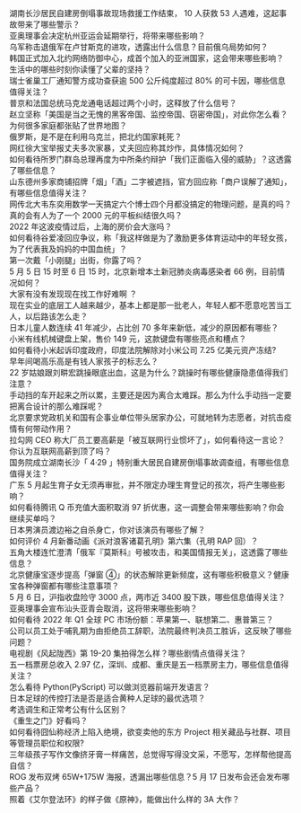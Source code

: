 湖南长沙居民自建房倒塌事故现场救援工作结束， 10 人获救 53 人遇难，这起事故带来了哪些警示？  
亚奥理事会决定杭州亚运会延期举行，将带来哪些影响？  
乌军称击退俄军在卢甘斯克的进攻，透露出什么信息？目前俄乌局势如何？  
韩国正式加入北约网络防御中心，成首个加入的亚洲国家，这会带来哪些影响？  
生活中的哪些时刻你读懂了父辈的坚持？  
瑞士雀巢工厂通知警方成功查获逾 500 公斤纯度超过 80% 的可卡因，哪些信息值得关注？  
普京和法国总统马克龙通电话超过两个小时，这释放了什么信号？  
赵立坚称「美国是当之无愧的黑客帝国、监控帝国、窃密帝国」，对此你怎么看？  
为何很多家庭都张贴了世界地图？  
俄罗斯，是不是在利用乌克兰，把北约国家耗死？  
网红徐大宝举报丈夫多次家暴，丈夫回应称其炒作，具体情况如何？  
如何看待所罗门群岛总理再度为中所条约辩护「我们正面临入侵的威胁」？这透露了哪些信息？  
山东德州多家商铺招牌「烟」「酒」二字被遮挡，官方回应称「商户误解了通知」，有哪些信息值得关注？  
网传北大韦东奕用数学一天搞定六个博士四个月都没搞定的物理问题，是真的吗？  
真的会有人为了一个 2000 元的平板纠结很久吗？  
2022 年这波疫情过后，上海的房价会大涨吗？  
如何看待谷爱凌回应争议，称「我这样做是为了激励更多体育运动中的年轻女孩，为了代表我及妈妈的中国血统」？  
第一次戴「小刚腿」出街，你露了吗？  
5 月 5 日 15 时至 6 日 15 时，北京新增本土新冠肺炎病毒感染者 66 例，目前情况如何？  
大家有没有发现现在找工作好难啊 ？  
现在实业的底层工人越来越少，基本上都是那一批老人，年轻人都不愿意吃苦当工人，以后路该怎么走？  
日本儿童人数连续 41 年减少，占比创 70 多年来新低，减少的原因都有哪些？  
小米有线机械键盘上架，售价 149 元，这款键盘有哪些亮点和槽点？  
如何看待小米起诉印度政府，印度法院解除对小米公司 7.25 亿美元资产冻结?  
早年间喝高乐高是有钱人家孩子的标志么？  
22 岁姑娘跟刘畊宏跳操眼底出血，这是为什么？跳操时有哪些健康隐患值得我们注意？  
手动挡的车开起来之所以累，主要还是因为离合太难踩。那么为什么手动挡一定要把离合设计的那么难踩呢？  
北京要求党政机关和国有企事业单位带头居家办公，可就地转为志愿者，对抗击疫情有何带动作用？  
拉勾网 CEO 称大厂员工要高薪是「被互联网行业惯坏了」，如何看待这一言论？你认为互联网高薪到顶了吗？  
国务院成立湖南长沙「 4·29 」特别重大居民自建房倒塌事故调查组，有哪些信息值得关注？  
广东 5 月起生育子女无须再审批，并不限定办理生育登记的孩次，将产生哪些影响？  
如何看待腾讯 Q 币充值大面积取消 97 折优惠，这一调整会带来哪些影响？你会继续买单吗？  
日本男演员渡边裕之自杀身亡，你对该演员有哪些了解？  
如何评价 4 月新番动画《派对浪客诸葛孔明》第六集（孔明 RAP 回）？  
五角大楼连忙澄清「俄军『莫斯科』号被攻击，和美国情报无关」，这透露了哪些信息？  
北京健康宝逐步提高「弹窗 ④」的状态解除更新频度，这有哪些积极意义？健康宝各种弹窗都有哪些注意事项？  
5 月 6 日，沪指收盘险守 3000 点，两市近 3400 股下跌，哪些信息值得关注？  
亚奥理事会宣布汕头亚青会取消，这将带来哪些影响？  
如何看待 2022 年 Q1 全球 PC 市场份额：苹果第一、联想第二、惠普第三？  
公司以员工处于哺乳期为由拒绝员工辞职，法院最终判决员工胜诉，这反映了哪些问题？  
电视剧《风起陇西》第 19-20 集拍得怎么样？哪些剧情点值得关注？  
五一档票房总收入 2.97 亿，深圳、成都、重庆是五一档票房主力，哪些信息值得关注？  
怎么看待 Python(PyScript) 可以做浏览器前端开发语言？  
日本足球的传控打法是否是适合黄种人足球的最优选项？  
考选调生和正常考公有什么区别？  
《重生之门》好看吗？  
如何看待囧仙称经济上陷入绝境，欲变卖他的东方 Project 相关藏品与社群、项目等管理员职位和权限?  
三年级孩子写作文像挤牙膏一样痛苦，总觉得写得没文采，不愿写，怎样帮他提高自信？  
ROG 发布双烤 65W+175W 海报，透漏出哪些信息？5 月 17 日发布会还会发布哪些产品？  
照着《艾尔登法环》的样子做《原神》，能做出什么样的 3A 大作？  
